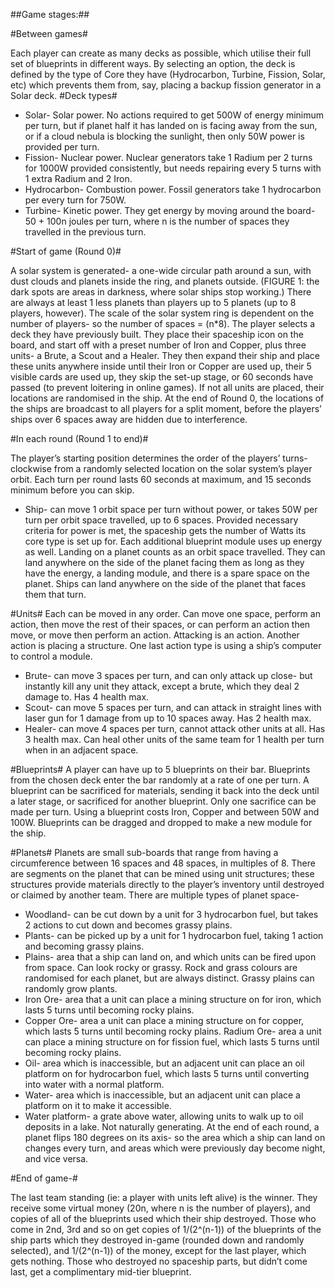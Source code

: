 ##Game stages:##

#Between games#

Each player can create as many decks as possible, which utilise their full set of blueprints in different ways. By selecting an option, the deck is defined by the type of Core they have (Hydrocarbon, Turbine, Fission, Solar, etc) which prevents them from, say, placing a backup fission generator in a Solar deck.
#Deck types#
* Solar- Solar power. No actions required to get 500W of energy minimum per turn, but if planet half it has landed on is facing away from the sun, or if a cloud nebula is blocking the sunlight, then only 50W power is provided per turn.
* Fission- Nuclear power. Nuclear generators take 1 Radium per 2 turns for 1000W provided consistently, but needs repairing every 5 turns with 1 extra Radium and 2 Iron.
* Hydrocarbon- Combustion power. Fossil generators take 1 hydrocarbon per every turn for 750W.
* Turbine- Kinetic power. They get energy by moving around the board- 50 + 100n joules per turn, where n is the number of spaces they travelled in the previous turn.

#Start of game (Round 0)#

A solar system is generated- a one-wide circular path around a sun, with dust clouds and planets inside the ring, and planets outside. (FIGURE 1: the dark spots are areas in darkness, where solar ships stop working.) There are always at least 1 less planets than players up to 5 planets (up to 8 players, however). The scale of the solar system ring is dependent on the number of players- so the number of spaces = (n*8). The player selects a deck they have previously built. They place their spaceship icon on the board, and start off with a preset number of Iron and Copper, plus three units- a Brute, a Scout and a Healer. They then expand their ship and place these units anywhere inside until their Iron or Copper are used up, their 5 visible cards are used up, they skip the set-up stage, or 60 seconds have passed (to prevent loitering in online games). If not all units are placed, their locations are randomised in the ship. At the end of Round 0, the locations of the ships are broadcast to all players for a split moment, before the players’ ships over 6 spaces away are hidden due to interference.

#In each round (Round 1 to end)#

 The player’s starting position determines the order of the players’ turns- clockwise from a randomly selected location on the solar system’s player orbit. Each turn per round lasts 60 seconds at maximum, and 15 seconds minimum before you can skip.
* Ship- can move 1 orbit space per turn without power, or takes 50W per turn per orbit space travelled, up to 6 spaces. Provided necessary criteria for power is met, the spaceship gets the number of Watts its core type is set up for. Each additional blueprint module uses up energy as well. Landing on a planet counts as an orbit space travelled. They can land anywhere on the side of the planet facing them as long as they have the energy, a landing module, and there is a spare space on the planet. Ships can land anywhere on the side of the planet that faces them that turn.

#Units#
Each can be moved in any order. Can move one space, perform an action, then move the rest of their spaces, or can perform an action then move, or move then perform an action. Attacking is an action. Another action is placing a structure. One last action type is using a ship’s computer to control a module.
* Brute- can move 3 spaces per turn, and can only attack up close- but instantly kill any unit they attack, except a brute, which they deal 2 damage to. Has 4 health max.
* Scout- can move 5 spaces per turn, and can attack in straight lines with laser gun for 1 damage from up to 10 spaces away. Has 2 health max.
* Healer- can move 4 spaces per turn, cannot attack other units at all. Has 3 health max. Can heal other units of the same team for 1 health per turn when in an adjacent space.

#Blueprints# 
A player can have up to 5 blueprints on their bar. Blueprints from the chosen deck enter the bar randomly at a rate of one per turn. A blueprint can be sacrificed for materials, sending it back into the deck until a later stage, or sacrificed for another blueprint. Only one sacrifice can be made per turn. Using a blueprint costs Iron, Copper and between 50W and 100W. Blueprints can be dragged and dropped to make a new module for the ship.

#Planets# 
Planets are small sub-boards that range from having a circumference between 16 spaces and 48 spaces, in multiples of 8. There are segments on the planet that can be mined using unit structures; these structures provide materials directly to the player’s inventory until destroyed or claimed by another team. There are multiple types of planet space-
* Woodland- can be cut down by a unit for 3 hydrocarbon fuel, but takes 2 actions to cut down and becomes grassy plains.
* Plants- can be picked up by a unit for 1 hydrocarbon fuel, taking 1 action and becoming grassy plains.
* Plains- area that a ship can land on, and which units can be fired upon from space. Can look rocky or grassy. Rock and grass colours are randomised for each planet, but are always distinct. Grassy plains can randomly grow plants.
* Iron Ore- area that a unit can place a mining structure on for iron, which lasts 5 turns until becoming rocky plains.
* Copper Ore- area a unit can place a mining structure on for copper, which lasts 5 turns until becoming rocky plains.
 Radium Ore- area a unit can place a mining structure on for fission fuel, which lasts 5 turns until becoming rocky plains.
* Oil- area which is inaccessible, but an adjacent unit can place an oil platform on for hydrocarbon fuel, which lasts 5 turns until converting into water with a normal platform.
* Water- area which is inaccessible, but an adjacent unit can place a platform on it to make it accessible.
* Water platform- a grate above water, allowing units to walk up to oil deposits in a lake. Not naturally generating.
 At the end of each round, a planet flips 180 degrees on its axis- so the area which a ship can land on changes every turn, and areas which were previously day become night, and vice versa.

#End of game-#

  The last team standing (ie: a player with units left alive) is the winner. They receive some virtual money (20n, where n is the number of players), and copies of all of the blueprints used which their ship destroyed. Those who come in 2nd, 3rd and so on get copies of 1/(2^(n-1)) of the blueprints of the ship parts which they destroyed in-game (rounded down and randomly selected), and 1/(2^(n-1)) of the money, except for the last player, which gets nothing. Those who destroyed no spaceship parts, but didn’t come last, get a complimentary mid-tier blueprint.

